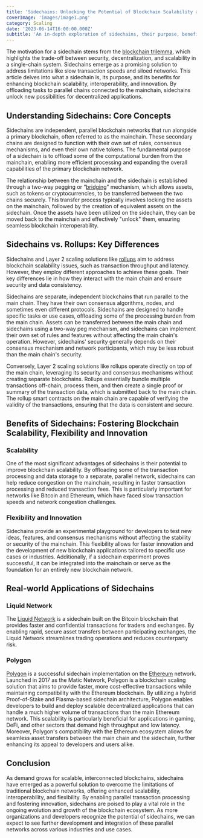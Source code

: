 ```yaml
---
title: 'Sidechains: Unlocking the Potential of Blockchain Scalability and Interoperability'
coverImage: 'images/image1.png'
category: Scaling
date: '2023-06-14T16:00:00.000Z'
subtitle: 'An in-depth exploration of sidechains, their purpose, benefits, and real-world applications in the ever-evolving blockchain ecosystem.'
---
```


The motivation for a sidechain stems from the [blockchain trilemma](https://www.nervos.org/knowledge-base/blockchain_trilemma), which highlights the trade-off between security, decentralization, and scalability in a single-chain system. Sidechains emerge as a promising solution to address limitations like slow transaction speeds and siloed networks. This article delves into what a sidechain is, its purpose, and its benefits for enhancing blockchain scalability, interoperability, and innovation. By offloading tasks to parallel chains connected to the mainchain, sidechains unlock new possibilities for decentralized applications.


## Understanding Sidechains: Core Concepts

Sidechains are independent, parallel blockchain networks that run alongside a primary blockchain, often referred to as the mainchain. These secondary chains are designed to function with their own set of rules, consensus mechanisms, and even their own native tokens. The fundamental purpose of a sidechain is to offload some of the computational burden from the mainchain, enabling more efficient processing and expanding the overall capabilities of the primary blockchain network.

The relationship between the mainchain and the sidechain is established through a two-way pegging or “[bridging](https://www.nervos.org/knowledge-base/what_are_blockchain_bridges_(explainCKBot))” mechanism, which allows assets, such as tokens or cryptocurrencies, to be transferred between the two chains securely. This transfer process typically involves locking the assets on the mainchain, followed by the creation of equivalent assets on the sidechain. Once the assets have been utilized on the sidechain, they can be moved back to the mainchain and effectively "unlock" them, ensuring seamless blockchain interoperability.


## Sidechains vs. Rollups: Key Differences

Sidechains and Layer 2 scaling solutions like [rollups](https://www.nervos.org/knowledge-base/what_are_optimistic_rollups) aim to address blockchain scalability issues, such as transaction throughput and latency. However, they employ different approaches to achieve these goals. Their key differences lie in how they interact with the main chain and ensure security and data consistency.

Sidechains are separate, independent blockchains that run parallel to the main chain. They have their own consensus algorithms, nodes, and sometimes even different protocols. Sidechains are designed to handle specific tasks or use cases, offloading some of the processing burden from the main chain. Assets can be transferred between the main chain and sidechains using a two-way peg mechanism, and sidechains can implement their own set of rules and features without affecting the main chain's operation. However, sidechains' security generally depends on their consensus mechanism and network participants, which may be less robust than the main chain's security.

Conversely, Layer 2 scaling solutions like rollups operate directly on top of the main chain, leveraging its security and consensus mechanisms without creating separate blockchains. Rollups essentially bundle multiple transactions off-chain, process them, and then create a single proof or summary of the transaction data, which is submitted back to the main chain. The rollup smart contracts on the main chain are capable of verifying the validity of the transactions, ensuring that the data is consistent and secure.


## Benefits of Sidechains: Fostering Blockchain Scalability, Flexibility and Innovation


### Scalability

One of the most significant advantages of sidechains is their potential to improve blockchain scalability. By offloading some of the transaction processing and data storage to a separate, parallel network, sidechains can help reduce congestion on the mainchain, resulting in faster transaction processing and reduced transaction fees. This is particularly important for networks like Bitcoin and Ethereum, which have faced slow transaction speeds and network congestion challenges.


### Flexibility and Innovation

Sidechains provide an experimental playground for developers to test new ideas, features, and consensus mechanisms without affecting the stability or security of the mainchain. This flexibility allows for faster innovation and the development of new blockchain applications tailored to specific use cases or industries. Additionally, if a sidechain experiment proves successful, it can be integrated into the mainchain or serve as the foundation for an entirely new blockchain network.


## Real-world Applications of Sidechains


### Liquid Network

The [Liquid Network](https://liquid.net/) is a sidechain built on the Bitcoin blockchain that provides faster and confidential transactions for traders and exchanges. By enabling rapid, secure asset transfers between participating exchanges, the Liquid Network streamlines trading operations and reduces counterparty risk.

### Polygon

[Polygon](https://polygon.technology) is a successful sidechain implementation on the [Ethereum](https://ethereum.org/en/) network. Launched in 2017 as the Matic Network, Polygon is a blockchain scaling solution that aims to provide faster, more cost-effective transactions while maintaining compatibility with the Ethereum blockchain. By utilizing a hybrid Proof-of-Stake and Plasma-based sidechain architecture, Polygon enables developers to build and deploy scalable decentralized applications that can handle a much higher volume of transactions than the main Ethereum network. This scalability is particularly beneficial for applications in gaming, DeFi, and other sectors that demand high throughput and low latency. Moreover, Polygon's compatibility with the Ethereum ecosystem allows for seamless asset transfers between the main chain and the sidechain, further enhancing its appeal to developers and users alike.


## Conclusion

As demand grows for scalable, interconnected blockchains, sidechains have emerged as a powerful solution to overcome the limitations of traditional blockchain networks, offering enhanced scalability, interoperability, and flexibility. By enabling parallel transaction processing and fostering innovation, sidechains are poised to play a vital role in the ongoing evolution and growth of the blockchain ecosystem. As more organizations and developers recognize the potential of sidechains, we can expect to see further development and integration of these parallel networks across various industries and use cases.
